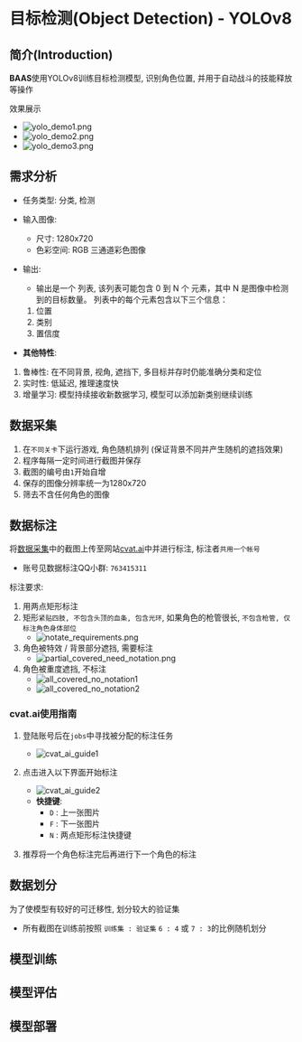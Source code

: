# 目标检测(Object Detection) - YOLOv8

## 简介(Introduction)

**BAAS**使用YOLOv8训练目标检测模型, 识别角色位置, 并用于自动战斗的技能释放等操作

效果展示
- ![yolo_demo1.png](/assets/auto_fight/yolo_demo1.png)
- ![yolo_demo2.png](/assets/auto_fight/yolo_demo2.png)
- ![yolo_demo3.png](/assets/auto_fight/yolo_demo3.png)

## 需求分析
- 任务类型: 分类, 检测 
- 输入图像:
  - 尺寸: 1280x720 
  - 色彩空间: RGB 三通道彩色图像
- 输出:
  - 输出是一个 列表, 该列表可能包含 0 到 N 个 元素，其中 N 是图像中检测到的目标数量。
  列表中的每个元素包含以下三个信息：
  1. 位置
  2. 类别
  3. 置信度

- **其他特性**:
1. 鲁棒性: 在不同背景, 视角, 遮挡下, 多目标并存时仍能准确分类和定位
2. 实时性: 低延迟, 推理速度快
3. 增量学习: 模型持续接收新数据学习, 模型可以添加新类别继续训练

## 数据采集
1. 在`不同关卡`下运行游戏, 角色随机排列 (保证背景不同并产生随机的遮挡效果)
2. 程序每隔一定时间进行截图并保存 
3. 截图的编号由`1`开始自增 
4. 保存的图像分辨率统一为1280x720 
5. 筛去不含任何角色的图像

## 数据标注
将[数据采集](#数据采集)中的截图上传至网站[cvat.ai](https://cvat.ai)中并进行标注, 标注者`共用一个帐号`
- 账号见数据标注QQ小群: `763415311`

标注要求:
1. 用两点矩形标注 
2. 矩形`紧贴四肢, 不包含头顶的血条, 包含光环`, 如果角色的枪管很长, `不包含枪管, 仅标注角色身体部位`
   - ![notate_requirements.png](/assets/auto_fight/notate_requirements.png)
3. 角色被特效 / 背景部分遮挡, 需要标注
   - ![partial_covered_need_notation.png](/assets/auto_fight/partial_covered_need_notation.png)
4. 角色被重度遮挡, 不标注
   - ![all_covered_no_notation1](/assets/auto_fight/all_covered_no_notation1.png)
   - ![all_covered_no_notation2](/assets/auto_fight/all_covered_no_notation2.png)


### cvat.ai使用指南
1. 登陆账号后在`jobs`中寻找被分配的标注任务
    - ![cvat_ai_guide1](/assets/auto_fight/cvat_ai_guide1.png)

2. 点击进入以下界面开始标注
    - ![cvat_ai_guide2](/assets/auto_fight/cvat_ai_guide2.png)
    - **快捷键**:
        - `D` : 上一张图片
        - `F` : 下一张图片
        - `N` : 两点矩形标注快捷键
3. 推荐将一个角色标注完后再进行下一个角色的标注

## 数据划分
为了使模型有较好的可迁移性, 划分较大的验证集
- 所有截图在训练前按照 `训练集 : 验证集` `6 : 4` 或 `7 : 3`的比例随机划分

## 模型训练

## 模型评估

## 模型部署

